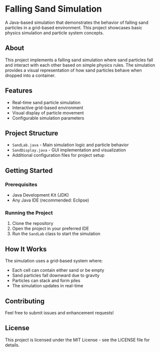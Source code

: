 # Falling Sand Simulation

A Java-based simulation that demonstrates the behavior of falling sand particles in a grid-based environment. This project showcases basic physics simulation and particle system concepts.

## About

This project implements a falling sand simulation where sand particles fall and interact with each other based on simple physics rules. The simulation provides a visual representation of how sand particles behave when dropped into a container.

## Features

- Real-time sand particle simulation
- Interactive grid-based environment
- Visual display of particle movement
- Configurable simulation parameters

## Project Structure

- `SandLab.java` - Main simulation logic and particle behavior
- `SandDisplay.java` - GUI implementation and visualization
- Additional configuration files for project setup

## Getting Started

### Prerequisites

- Java Development Kit (JDK)
- Any Java IDE (recommended: Eclipse)

### Running the Project

1. Clone the repository
2. Open the project in your preferred IDE
3. Run the `SandLab` class to start the simulation

## How It Works

The simulation uses a grid-based system where:
- Each cell can contain either sand or be empty
- Sand particles fall downward due to gravity
- Particles can stack and form piles
- The simulation updates in real-time

## Contributing

Feel free to submit issues and enhancement requests!

## License

This project is licensed under the MIT License - see the LICENSE file for details.
